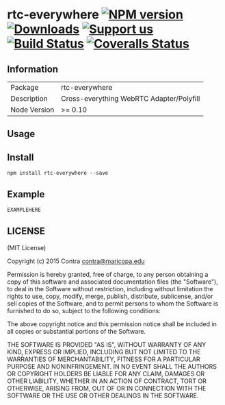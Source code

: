 # rtc-everywhere [![NPM version][npm-image]][npm-url] [![Downloads][downloads-image]][npm-url] [![Support us][gittip-image]][gittip-url] [![Build Status][travis-image]][travis-url] [![Coveralls Status][coveralls-image]][coveralls-url]


## Information

<table>
<tr>
<td>Package</td>
<td>rtc-everywhere</td>
</tr>
<tr>
<td>Description</td>
<td>Cross-everything WebRTC Adapter/Polyfill</td>
</tr>
<tr>
<td>Node Version</td>
<td>>= 0.10</td>
</tr>
</table>

## Usage

## Install

```
npm install rtc-everywhere --save
```
## Example

```js
EXAMPLEHERE
```

## LICENSE

(MIT License)

Copyright (c) 2015 Contra <contra@maricopa.edu>

Permission is hereby granted, free of charge, to any person obtaining
a copy of this software and associated documentation files (the
"Software"), to deal in the Software without restriction, including
without limitation the rights to use, copy, modify, merge, publish,
distribute, sublicense, and/or sell copies of the Software, and to
permit persons to whom the Software is furnished to do so, subject to
the following conditions:

The above copyright notice and this permission notice shall be
included in all copies or substantial portions of the Software.

THE SOFTWARE IS PROVIDED "AS IS", WITHOUT WARRANTY OF ANY KIND,
EXPRESS OR IMPLIED, INCLUDING BUT NOT LIMITED TO THE WARRANTIES OF
MERCHANTABILITY, FITNESS FOR A PARTICULAR PURPOSE AND
NONINFRINGEMENT. IN NO EVENT SHALL THE AUTHORS OR COPYRIGHT HOLDERS BE
LIABLE FOR ANY CLAIM, DAMAGES OR OTHER LIABILITY, WHETHER IN AN ACTION
OF CONTRACT, TORT OR OTHERWISE, ARISING FROM, OUT OF OR IN CONNECTION
WITH THE SOFTWARE OR THE USE OR OTHER DEALINGS IN THE SOFTWARE.

[gittip-url]: https://www.gittip.com/contra/
[gittip-image]: http://img.shields.io/gittip/contra.svg

[downloads-image]: http://img.shields.io/npm/dm/rtc-everywhere.svg
[npm-url]: https://npmjs.org/package/rtc-everywhere
[npm-image]: http://img.shields.io/npm/v/rtc-everywhere.svg

[travis-url]: https://travis-ci.org/contra/rtc-everywhere
[travis-image]: https://travis-ci.org/contra/rtc-everywhere.png?branch=master

[coveralls-url]: https://coveralls.io/r/contra/rtc-everywhere
[coveralls-image]: https://coveralls.io/repos/contra/rtc-everywhere/badge.png

[depstat-url]: https://david-dm.org/contra/rtc-everywhere
[depstat-image]: https://david-dm.org/contra/rtc-everywhere.png

[david-url]: https://david-dm.org/contra/rtc-everywhere
[david-image]: https://david-dm.org/contra/rtc-everywhere.png?theme=shields.io
